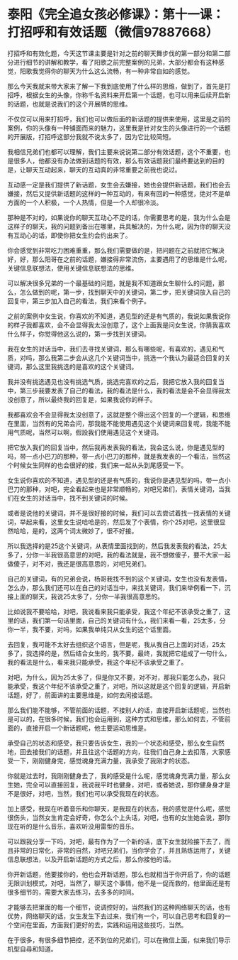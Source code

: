 # 泰阳《完全追女孩必修课》：第十一课：打招呼和有效话题（微信97887668）

打招呼和有效化题，今天这节课主要是针对之前的聊天舞步伐的第一部分和第二部分进行细节的讲解和教学，看了阳歌之前完整案例的兄弟，大部分都会有这种感觉，阳歌我觉得你的聊天为什么这么流畅，有一种非常自如的感觉。

那么今天我就来带大家来了解一下我到底使用了什么样的思维，做到了，首先是打招呼，根据女生的头像，你称千名资料来开启第一个话题，也可以用来后续开启新的话题，也就是说我们的这个开展牌的思维。

不仅仅可以用来打招呼，我们也可以做后面的新话题的提供来使用，这里是之前的案例，你的头像有一种铺面而来的魅力，这里我是针对女生的头像进行的一个话题的开展版，打招呼这部分我就不说太多了，因为它比较简短。

我相信兄弟们也都可以理解，我们主要来说说第二部分有效话题，这个不重要，也是很多人，他都没有办法做到话题的有效，那么有效话题我们最终要达到的目的是，让聊天互动起来，聊天的互动真的非常重要之前我也说过。

互动感一定是我们提供了新话题，女生会去嫌接，她也会提供新话题，我们也会去嫌接，然后又提供新话题的这样的一种互动的，有来有回的一种感觉，绝对不是单方面的一个人积极，一个人热情，但是一个人却很冷淡。

那种是不对的，如果说你的聊天互动心不足的话，你需要思考的是，我为什么会是这样子的聊天，我的问题到备出在哪里，兵具解决的，为什么呢，因为你的聊天没有互动心的话，即使你把女生约会约出来了。

你会感觉到非常吃力困难重重，那么我们需要做的是，把问题在之前就把它解决好，好，那么阳哥在之前的话题，嫌接得非常流伤，主要遇用了的思维是什么呢，关键信息联想法，使用关键信息联想法的思维。

可以解决很多兄弟的一个最基础的问题，就是我不知道跟女生聊什么的问题，那么，怎么做到的呢，第一步，找到聊天中的关键词，第二步，把关键词放入自己的回复中，第三步加入自己的看法，我们来看个例子。

之前的案例中女生说，你喜欢的不知道，遇见型的还是有气质的，我说如果我说你的样子我都喜欢，会不会显得我太没创意了，这个上面我是问女生说，你猜我喜欢什么样子，你觉得他这么说的，第一步找到关键词。

我在女生的对话当中，我们去寻找关键词，那么有哪些呢，有喜欢的，遇见和气质，对吗，那么我第二步会从这几个关键词当中，挑选一个我认为最适合回复的关键词，那么这里我挑选的是喜欢的这个关键词。

我并没有挑选遇见也没有挑选气质，挑选完喜欢的之后，我把它放入我的回复当中，第三步我要发表了自己的看法，我的看法是什么，我的看法是会不会显得我太没创意了，所以最终我的回复是，如果我说你的样子。

我都喜欢会不会显得我太没创意了，这就是整个得出这个回复的一个逻辑，和思维在里面，当然有的兄弟会问，那我能不能使用遇见这个关键词来回复呢，我能不能用气质呢，当然可以啊，假設我们使用遇见这个关键词。

把它放入我们的回复当中，然后我再发表我的看法，我会这么说，你是遇见型的吗，带一点小巴刀的那种，带一点小巴刀的那种，就是我发表的一个看法，当然这个时候女生同样的也会很好的接，我们来一起从头到尾感受一下。

女生说你喜欢的不知道，遇见型的还是有气质的，我说你是遇见型的吗，带一点小巴刀的那种，对吧，完全看起来也是非常顺畅的，对吧兄弟们，表情关键词，当我们在女生的对话当中，找不到关键词的时候。

或者是说他的关键词，并不是很好接的时候，我们可以去尝试着找一找表情的关键词，举起来看，这里女生说哈哈是的，然后发了个表情，你个25对吧，这里很显然哈哈，是的，这两个词太微妙了，很不好接。

所以我选择的是25这个关键词，从表情里面找到的，然后我发表我的看法，25太多了，分你一半我很高意思的对吧，我的看法就是，我不想做傻子，要不大家一起做傻子，对不对，我还是很高意思的，对吧兄弟们。

自己的关键词，有的兄弟会说，杨哥我找不到的这个关键词，女生也没有发表情，怎么办，那么我们还可以在自己的对话当中，来找关键词，我们来举例看一下，沉接上面的聊天，我说25太多了，分你一半我很高意思的。

比如说我不要哈哈，对吧，我说看来我只能承受，我这个年纪不该承受之重了，这里的话，我们第一句话里面，自己的关键词有什么，我们来看一看，25太多，分你一半，我不要，对吗，如果我单纯只从女生的这个话里面。

去回复，我可能不太好去组织这个语言，但是呢，我从我自己上面的对话，25太多了，我选择的是，然后结合女生的，我不要，最终，我就把它组成了一句什么，我的看法是什么，看来我只能承受，我这个年纪不该承受之重了。

对吧，为什么，因为25太多了，但是你又不要，对不对，那我只能怎么办，我只能承受，我这个年纪不该承受之重了，对吧，所以这就是这个回复的逻辑，开启新话题，好了，前面讲的主要思维是，如何去闲接话题。

那么我们能不能够，不管前面的话题，不接别人的话，直接开启新话题呢，当然也是可以的，在很多时候，我们也会运用到，这种方式和思维，那么如何去，不管前面的，直接开启一个新话题呢，他主要运动思维是。

承受自己的状态和感受，我只要告诉女生，我的一个状态和感受，那么女生自然地，回去接我们的话题，并且往这个话题的方向，往我们自己身上去扣落，大家感受一下，刚刚健身完，感觉魂身充满力量，我承受了我刚才的状态。

你就是过去时，我刚刚健身去了，我的感受是什么呢，感觉魂身充满力量，那么女生她，完全可以直接回复，我说我平时也健身，对吧，或者她说，那你健身身才是不是很好，对吧，当然，我们也可以承受我现在的状态。

加上感受，我现在听着音乐和你聊天，是我现在的状态，我的感觉是什么呢，感觉很伤头，当然女生肯定会好奇，你怎么个上头话，对吧，也有的女生她会说，那你现在听的是什么音乐，喜欢听没用雷型的音乐。

可以跟我分享一下吗，对吧，最有作为了一个新的话，底下女生就险接下去了，而且非常的日常化，非常的自然，对吧兄弟们，当你学会了，并且熟练运用了，关键信息联想法，以及开启新话题的方式之后，那么你接他的话。

你开新话题，他要接你的，他也会开新话题，那么也就相当于你开启了，你的话题无限训划模式，对吧，当然了，聊天这个事情，他不是一促而救的，他里面还是有很多细节的，需要大家去练习，去多多的时间。

才能够去把里面的每一个细节，说调控好的，当然我们的这种网络聊天的话，也有优势，网络聊天的话，女生发生下去过来，我们有一个，可以自己思考和回复的一个空间在里面，方面我们更好的去，实践和运用这些技巧，当然。

在于很多，有很多细节把控，还不到位的兄弟们，可以在微信上面，似来我们导示机型自尋和知道。
